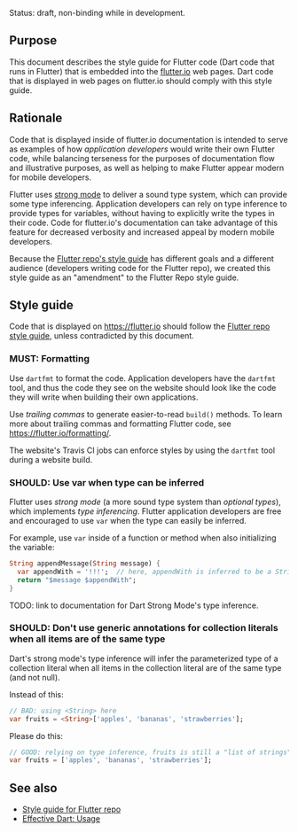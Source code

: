 Status: draft, non-binding while in development.

## Purpose

This document describes the style guide for Flutter code (Dart code that runs in Flutter) that is embedded into the [flutter.io](https://flutter.io) web pages. Dart code that is displayed in web pages on flutter.io should comply with this style guide.

## Rationale

Code that is displayed inside of flutter.io documentation is intended to serve as examples of how _application developers_ would write their own Flutter code, while balancing terseness for the purposes of documentation flow and illustrative purposes, as well as helping to make Flutter appear modern for mobile developers.

Flutter uses [strong mode][strongmode] to deliver a sound type system, which can provide some type inferencing. Application developers can rely on type inference to provide types for variables, without having to explicitly write the types in their code. Code for flutter.io's documentation can take advantage of this feature for decreased verbosity and increased appeal by modern mobile developers.

Because the [Flutter repo's style guide][repo-style] has different goals and a different audience (developers writing code for the Flutter repo), we created this style guide as an "amendment" to the Flutter Repo style guide.

## Style guide

Code that is displayed on https://flutter.io should follow the [Flutter repo style guide][repo-style], unless contradicted by this document.

### MUST: Formatting

Use `dartfmt` to format the code. Application developers have the `dartfmt` tool, and thus the code they see on the website should look like the code they will write when building their own applications.

Use _trailing commas_ to generate easier-to-read `build()` methods. To learn more about trailing commas and formatting Flutter code, see https://flutter.io/formatting/.

The website's Travis CI jobs can enforce styles by using the `dartfmt` tool during a website build.

### SHOULD: Use var when type can be inferred

Flutter uses _strong mode_ (a more sound type system than _optional types_), which implements _type inferencing_. Flutter application developers are free and encouraged to use `var` when the type can easily be inferred.

For example, use `var` inside of a function or method when also initializing the variable:

```dart
String appendMessage(String message) {
  var appendWith = '!!!';  // here, appendWith is inferred to be a String
  return "$message $appendWith";
}
```

TODO: link to documentation for Dart Strong Mode's type inference.

### SHOULD: Don't use generic annotations for collection literals when all items are of the same type

Dart's strong mode's type inference will infer the parameterized type of a collection literal when all items in the collection literal are of the same type (and not null).

Instead of this:

```dart
// BAD: using <String> here
var fruits = <String>['apples', 'bananas', 'strawberries'];
```

Please do this:

```dart
// GOOD: relying on type inference, fruits is still a "list of strings"
var fruits = ['apples', 'bananas', 'strawberries'];
```

## See also

* [Style guide for Flutter repo][repo-style]
* [Effective Dart: Usage](https://www.dartlang.org/guides/language/effective-dart/usage)


[repo-style]: https://github.com/flutter/flutter/wiki/Style-guide-for-Flutter-repo
[strongmode]: https://www.dartlang.org/guides/language/sound-dart